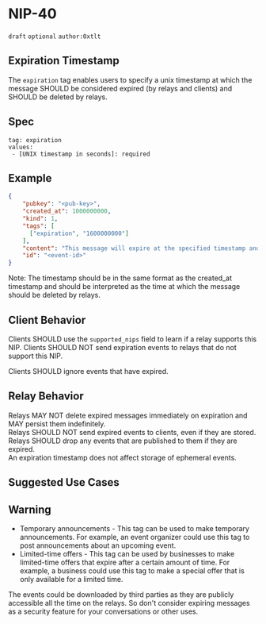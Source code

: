 # NIP-40

`draft` `optional` `author:0xtlt`

## Expiration Timestamp
The `expiration` tag enables users to specify a unix timestamp at which the message SHOULD be considered expired (by relays and clients) and SHOULD be deleted by relays.


## Spec

```
tag: expiration
values:
 - [UNIX timestamp in seconds]: required
```

## Example

```json
{
    "pubkey": "<pub-key>",
    "created_at": 1000000000,
    "kind": 1,
    "tags": [
      ["expiration", "1600000000"]
    ],
    "content": "This message will expire at the specified timestamp and be deleted by relays.\n",
    "id": "<event-id>"
}
```

Note: The timestamp should be in the same format as the created_at timestamp and should be interpreted as the time at which the message should be deleted by relays.

## Client Behavior

Clients SHOULD use the `supported_nips` field to learn if a relay supports this NIP. Clients SHOULD NOT send expiration events to relays that do not support this NIP.

Clients SHOULD ignore events that have expired.

## Relay Behavior

Relays MAY NOT delete expired messages immediately on expiration and MAY persist them indefinitely.  
Relays SHOULD NOT send expired events to clients, even if they are stored.  
Relays SHOULD drop any events that are published to them if they are expired.  
An expiration timestamp does not affect storage of ephemeral events.

## Suggested Use Cases


## Warning
* Temporary announcements - This tag can be used to make temporary announcements. For example, an event organizer could use this tag to post announcements about an upcoming event.
* Limited-time offers - This tag can be used by businesses to make limited-time offers that expire after a certain amount of time. For example, a business could use this tag to make a special offer that is only available for a limited time.

The events could be downloaded by third parties as they are publicly accessible all the time on the relays.
So don't consider expiring messages as a security feature for your conversations or other uses.
